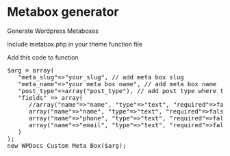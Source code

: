 # Metabox generator
Generate Wordpress Metaboxes

Include metabox.php in your theme function file 


Add this code to function

<pre>$arg = array(
   "meta_slug"=>"your_slug", // add meta box slug
   "meta_name"=>"your meta box name", // add meta box name
   "post_type"=>array("post_type"), // add post type where to show meta box
   "fields" => array(
      //array("name"=>"name", "type"=>"text", "required"=>false, "validate_type"=>"name"),
      array("name"=>"name", "type"=>"text", "required"=>false), //fields
      array("name"=>"phone", "type"=>"text", "required"=>false),//fields
      array("name"=>"email", "type"=>"text", "required"=>false)//fields
   )
);
new WPDocs_Custom_Meta_Box($arg);</pre>
